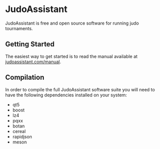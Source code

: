 JudoAssistant
=============
JudoAssistant is free and open source software for running judo tournaments.

Getting Started
---------------
The easiest way to get started is to read the manual available at
[judoassistant.com/manual](https://judoassistant.com/manual).

Compilation
-----------
In order to compile the full JudoAssistant software suite you will need to have
the following dependencies installed on your system:
* qt5
* boost
* lz4
* pqxx
* botan
* cereal
* rapidjson
* meson

